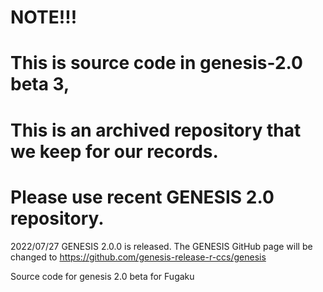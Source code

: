 # NOTE!!!
# This is source code in genesis-2.0 beta 3, 
# This is an archived repository that we keep for our records.
# Please use recent GENESIS 2.0 repository.

2022/07/27 GENESIS 2.0.0 is released. 
The GENESIS GitHub page will be changed to 
https://github.com/genesis-release-r-ccs/genesis

Source code for genesis 2.0 beta for Fugaku
